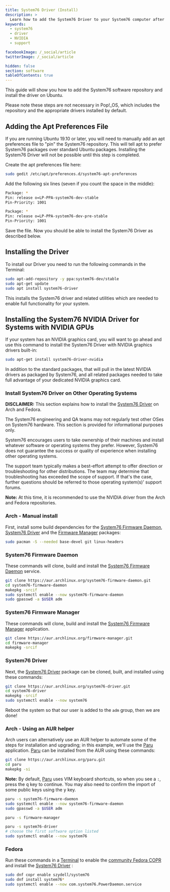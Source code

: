```yaml
---
title: System76 Driver (Install)
description: >
  Learn how to add the System76 Driver to your System76 computer after reinstalling Ubuntu
keywords:
  - system76
  - driver
  - NVIDIA
  - support

facebookImage: /_social/article
twitterImage: /_social/article

hidden: false
section: software
tableOfContents: true
---
```


This guide will show you how to add the System76 software repository and install the driver on Ubuntu.

Please note these steps are not necessary in Pop!\_OS, which includes the repository and the appropriate drivers installed by default.

## Adding the Apt Preferences File

If you are running Ubuntu 19.10 or later, you will need to manually add an apt preferences file to "pin" the System76 repository. This will tell apt to prefer System76 packages over standard Ubuntu packages. Installing the System76 Driver will not be possible until this step is completed.

Create the apt preferences file here:

```bash
sudo gedit /etc/apt/preferences.d/system76-apt-preferences
```

Add the following six lines (seven if you count the space in the middle):

```bash
Package: *
Pin: release o=LP-PPA-system76-dev-stable
Pin-Priority: 1001

Package: *
Pin: release o=LP-PPA-system76-dev-pre-stable
Pin-Priority: 1001
```

Save the file. Now you should be able to install the System76 Driver as described below.

## Installing the Driver

To install our Driver you need to run the following commands in the Terminal:

```bash
sudo apt-add-repository -y ppa:system76-dev/stable
sudo apt-get update
sudo apt install system76-driver
```

This installs the System76 driver and related utilities which are needed to enable full functionality for your system.

## Installing the System76 NVIDIA Driver for Systems with NVIDIA GPUs

If your system has an NVIDIA graphics card, you will want to go ahead and use this command to install the System76 Driver with NVIDIA graphics drivers built-in:

```bash
sudo apt-get install system76-driver-nvidia
```

In addition to the standard packages, that will pull in the latest NVIDIA drivers as packaged by System76, and all related packages needed to take full advantage of your dedicated NVIDIA graphics card.

### Install System76 Driver on Other Operating Systems

**DISCLAIMER:** This section explains how to install the <u>System76 Driver</u> on Arch and Fedora.

The System76 engineering and QA teams may not regularly test other OSes on System76 hardware. This section is provided for informational purposes only.

System76 encourages users to take ownership of their machines and install whatever software or operating systems they prefer. However, System76 does not guarantee the success or quality of experience when installing other operating systems.

The support team typically makes a best-effort attempt to offer direction or troubleshooting for other distributions. The team may determine that troubleshooting has exceeded the scope of support. If that's the case, further questions should be referred to those operating system(s)' support forums.

**Note:** At this time, it is recommended to use the NVIDIA driver from the Arch and Fedora repositories.

### Arch - Manual install

First, install some build dependencies for the <u>System76 Firmware Daemon</u>, <u>System76 Driver</u> and the <u>Firmware Manager</u> packages:

```bash
sudo pacman -S --needed base-devel git linux-headers
```

### System76 Firmware Daemon

These commands will clone, build and install the <u>System76 Firmware Daemon</u> service.

```bash
git clone https://aur.archlinux.org/system76-firmware-daemon.git
cd system76-firmware-daemon
makepkg -srcif
sudo systemctl enable --now system76-firmware-daemon
sudo gpasswd -a $USER adm
```

### System76 Firmware Manager

These commands will clone, build and install the <u>System76 Firmware Manager</u> application.

```bash
git clone https://aur.archlinux.org/firmware-manager.git
cd firmware-manager
makepkg -srcif
```

### System76 Driver

Next, the <u>System76 Driver</u> package can be cloned, built, and installed using these commands:

```bash
git clone https://aur.archlinux.org/system76-driver.git
cd system76-driver
makepkg -srcif
sudo systemctl enable --now system76
```

Reboot the system so that our user is added to the `adm` group, then we are done!

### Arch - Using an AUR helper

Arch users can alternatively use an AUR helper to automate some of the steps for installation and upgrading; in this example, we'll use the <u>Paru</u> application. <u>Paru</u> can be installed from the AUR using these commands:

```bash
git clone https://aur.archlinux.org/paru.git
cd paru
makepkg -si
```

**Note:** By default, <u>Paru</u> uses VIM keyboard shortcuts, so when you see a `:`, press the <kbd>q</kbd> key to continue. You may also need to confirm the import of some public keys using the <kbd>y</kbd> key.

```bash
paru -s system76-firmware-daemon
sudo systemctl enable --now system76-firmware-daemon
sudo gpasswd -a $USER adm
```

```bash
paru -s firmware-manager
```

```bash
paru -s system76-driver
# choose the first software option listed
sudo systemctl enable --now system76
```

### Fedora

Run these commands in a <u>Terminal</u> to enable the [community Fedora COPR](https://copr.fedorainfracloud.org/coprs/szydell/system76/) and install the <u>System76 Driver</u> :

```bash
sudo dnf copr enable szydell/system76
sudo dnf install system76*
sudo systemctl enable --now com.system76.PowerDaemon.service
```
